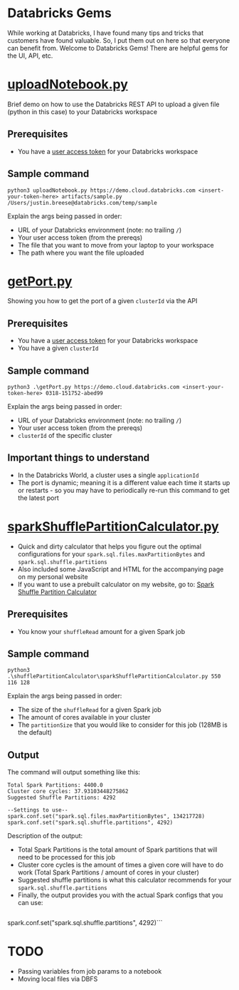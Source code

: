 # Databricks Gems
While working at Databricks, I have found many tips and tricks that customers have found valuable. So, I put them out on here so that everyone can benefit from. Welcome to Databricks Gems! There are helpful gems for the UI, API, etc.

# [uploadNotebook.py](../master/uploadNotebook.py)
Brief demo on how to use the Databricks REST API to upload a given file (python in this case) to your Databricks workspace

## Prerequisites
* You have a [user access token](https://docs.databricks.com/dev-tools/api/latest/authentication.html) for your Databricks workspace 

## Sample command
`python3 uploadNotebook.py https://demo.cloud.databricks.com <insert-your-token-here> artifacts/sample.py /Users/justin.breese@databricks.com/temp/sample`

Explain the args being passed in order:
* URL of your Databricks environment (note: no trailing `/`)
* Your user access token (from the prereqs)
* The file that you want to move from your laptop to your workspace
* The path where you want the file uploaded

# [getPort.py](../master/getPort.py)
Showing you how to get the port of a given `clusterId` via the API

## Prerequisites
* You have a [user access token](https://docs.databricks.com/dev-tools/api/latest/authentication.html) for your Databricks workspace
* You have a given `clusterId`

## Sample command
`python3 .\getPort.py https://demo.cloud.databricks.com <insert-your-token-here> 0318-151752-abed99`

Explain the args being passed in order:
* URL of your Databricks environment (note: no trailing `/`)
* Your user access token (from the prereqs)
* `clusterId` of the specific cluster

## Important things to understand
* In the Databricks World, a cluster uses a single `applicationId`
* The port is dynamic; meaning it is a different value each time it starts up or restarts - so you may have to periodically re-run this command to get the latest port

# [sparkShufflePartitionCalculator.py](../master/shufflePartitionCalculator/sparkShufflePartitionCalculator.py)
* Quick and dirty calculator that helps you figure out the optimal configurations for your `spark.sql.files.maxPartitionBytes` and `spark.sql.shuffle.partitions`
* Also included some JavaScript and HTML for the accompanying page on my personal website
* If you want to use a prebuilt calculator on my website, go to: [Spark Shuffle Partition Calculator](http://justinbreese.com/shuffle-partition-calculator/)

## Prerequisites
* You know your `shuffleRead` amount for a given Spark job

## Sample command
`python3 .\shufflePartitionCalculator\sparkShufflePartitionCalculator.py 550 116 128`

Explain the args being passed in order:
* The size of the `shuffleRead` for a given Spark job
* The amount of cores available in your cluster
* The `partitionSize` that you would like to consider for this job (128MB is the default)

## Output
The command will output something like this:
```
Total Spark Partitions: 4400.0
Cluster core cycles: 37.93103448275862
Suggested Shuffle Partitions: 4292

--Settings to use--
spark.conf.set("spark.sql.files.maxPartitionBytes", 134217728)
spark.conf.set("spark.sql.shuffle.partitions", 4292)
```

Description of the output:
* Total Spark Partitions is the total amount of Spark partitions that will need to be processed for this job
* Cluster core cycles is the amount of times a given core will have to do work (Total Spark Partitions / amount of cores in your cluster)
* Suggested shuffle partitions is what this calculator recommends for your `spark.sql.shuffle.partitions`
* Finally, the output provides you with the actual Spark configs that you can use: 
>```spark.conf.set("spark.sql.files.maxPartitionBytes", 134217728)
spark.conf.set("spark.sql.shuffle.partitions", 4292)```

# TODO
* Passing variables from job params to a notebook
* Moving local files via DBFS